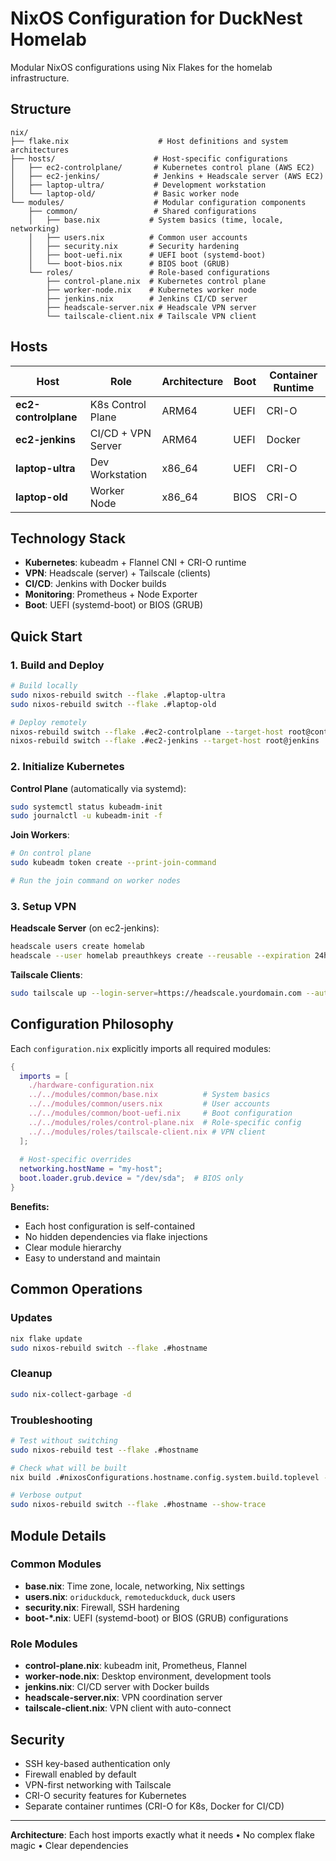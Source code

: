 # NixOS Configuration for DuckNest Homelab

Modular NixOS configurations using Nix Flakes for the homelab infrastructure.

## Structure

```
nix/
├── flake.nix                    # Host definitions and system architectures
├── hosts/                      # Host-specific configurations
│   ├── ec2-controlplane/       # Kubernetes control plane (AWS EC2)
│   ├── ec2-jenkins/            # Jenkins + Headscale server (AWS EC2)
│   ├── laptop-ultra/           # Development workstation
│   └── laptop-old/             # Basic worker node
└── modules/                    # Modular configuration components
    ├── common/                 # Shared configurations
    │   ├── base.nix           # System basics (time, locale, networking)
    │   ├── users.nix          # Common user accounts
    │   ├── security.nix       # Security hardening
    │   ├── boot-uefi.nix      # UEFI boot (systemd-boot)
    │   └── boot-bios.nix      # BIOS boot (GRUB)
    └── roles/                 # Role-based configurations
        ├── control-plane.nix  # Kubernetes control plane
        ├── worker-node.nix    # Kubernetes worker node
        ├── jenkins.nix        # Jenkins CI/CD server
        ├── headscale-server.nix # Headscale VPN server
        └── tailscale-client.nix # Tailscale VPN client
```

## Hosts

| Host | Role | Architecture | Boot | Container Runtime |
|------|------|-------------|------|------------------|
| **ec2-controlplane** | K8s Control Plane | ARM64 | UEFI | CRI-O |
| **ec2-jenkins** | CI/CD + VPN Server | ARM64 | UEFI | Docker |
| **laptop-ultra** | Dev Workstation | x86_64 | UEFI | CRI-O |
| **laptop-old** | Worker Node | x86_64 | BIOS | CRI-O |

## Technology Stack

- **Kubernetes**: kubeadm + Flannel CNI + CRI-O runtime
- **VPN**: Headscale (server) + Tailscale (clients)
- **CI/CD**: Jenkins with Docker builds
- **Monitoring**: Prometheus + Node Exporter
- **Boot**: UEFI (systemd-boot) or BIOS (GRUB)

## Quick Start

### 1. Build and Deploy

```bash
# Build locally
sudo nixos-rebuild switch --flake .#laptop-ultra
sudo nixos-rebuild switch --flake .#laptop-old

# Deploy remotely
nixos-rebuild switch --flake .#ec2-controlplane --target-host root@controlplane
nixos-rebuild switch --flake .#ec2-jenkins --target-host root@jenkins
```

### 2. Initialize Kubernetes

**Control Plane** (automatically via systemd):
```bash
sudo systemctl status kubeadm-init
sudo journalctl -u kubeadm-init -f
```

**Join Workers**:
```bash
# On control plane
sudo kubeadm token create --print-join-command

# Run the join command on worker nodes
```

### 3. Setup VPN

**Headscale Server** (on ec2-jenkins):
```bash
headscale users create homelab
headscale --user homelab preauthkeys create --reusable --expiration 24h
```

**Tailscale Clients**:
```bash
sudo tailscale up --login-server=https://headscale.yourdomain.com --authkey=YOUR_KEY
```

## Configuration Philosophy

Each `configuration.nix` explicitly imports all required modules:

```nix
{
  imports = [
    ./hardware-configuration.nix
    ../../modules/common/base.nix          # System basics
    ../../modules/common/users.nix         # User accounts
    ../../modules/common/boot-uefi.nix     # Boot configuration
    ../../modules/roles/control-plane.nix  # Role-specific config
    ../../modules/roles/tailscale-client.nix # VPN client
  ];
  
  # Host-specific overrides
  networking.hostName = "my-host";
  boot.loader.grub.device = "/dev/sda";  # BIOS only
}
```

**Benefits:**
- Each host configuration is self-contained
- No hidden dependencies via flake injections
- Clear module hierarchy
- Easy to understand and maintain

## Common Operations

### Updates
```bash
nix flake update
sudo nixos-rebuild switch --flake .#hostname
```

### Cleanup
```bash
sudo nix-collect-garbage -d
```

### Troubleshooting
```bash
# Test without switching
sudo nixos-rebuild test --flake .#hostname

# Check what will be built
nix build .#nixosConfigurations.hostname.config.system.build.toplevel --dry-run

# Verbose output
sudo nixos-rebuild switch --flake .#hostname --show-trace
```

## Module Details

### Common Modules
- **base.nix**: Time zone, locale, networking, Nix settings
- **users.nix**: `oriduckduck`, `remoteduckduck`, `duck` users
- **security.nix**: Firewall, SSH hardening
- **boot-*.nix**: UEFI (systemd-boot) or BIOS (GRUB) configurations

### Role Modules
- **control-plane.nix**: kubeadm init, Prometheus, Flannel
- **worker-node.nix**: Desktop environment, development tools
- **jenkins.nix**: CI/CD server with Docker builds
- **headscale-server.nix**: VPN coordination server
- **tailscale-client.nix**: VPN client with auto-connect

## Security

- SSH key-based authentication only
- Firewall enabled by default
- VPN-first networking with Tailscale
- CRI-O security features for Kubernetes
- Separate container runtimes (CRI-O for K8s, Docker for CI/CD)

---

**Architecture**: Each host imports exactly what it needs • No complex flake magic • Clear dependencies